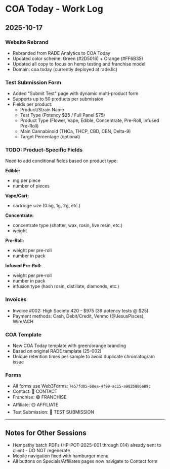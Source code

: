 # COA Today - Work Log

## 2025-10-17

### Website Rebrand
- Rebranded from RADE Analytics to COA Today
- Updated color scheme: Green (#2D5016) + Orange (#FF6B35)
- Updated all copy to focus on hemp testing and franchise model
- Domain: coa.today (currently deployed at rade.llc)

### Test Submission Form
- Added "Submit Test" page with dynamic multi-product form
- Supports up to 50 products per submission
- Fields per product:
  - Product/Strain Name
  - Test Type (Potency $25 / Full Panel $75)
  - Product Type (Flower, Vape, Edible, Concentrate, Pre-Roll, Infused Pre-Roll)
  - Main Cannabinoid (THCa, THCP, CBD, CBN, Delta-9)
  - Target Percentage (optional)
  
### TODO: Product-Specific Fields
Need to add conditional fields based on product type:

**Edible:**
- mg per piece
- number of pieces

**Vape/Cart:**
- cartridge size (0.5g, 1g, 2g, etc.)

**Concentrate:**
- concentrate type (shatter, wax, rosin, live resin, etc.)
- weight

**Pre-Roll:**
- weight per pre-roll
- number in pack

**Infused Pre-Roll:**
- weight per pre-roll
- number in pack
- infusion type (hash rosin, distillate, diamonds, etc.)

### Invoices
- Invoice #002: High Society 420 - $975 (39 potency tests @ $25)
- Payment methods: Cash, Debit/Credit, Venmo (@JesusPisces), Wire/ACH

### COA Template
- New COA Today template with green/orange branding
- Based on original RADE template (25-002)
- Unique retention times per sample to avoid duplicate chromatogram issue

### Forms
- All forms use Web3Forms: `7e57fd05-68ea-4f99-ac15-a902b886a89c`
- Contact: 🔵 CONTACT
- Franchise: 🟢 FRANCHISE
- Affiliate: 🟡 AFFILIATE
- Test Submission: 🧪 TEST SUBMISSION

---

## Notes for Other Sessions
- Hempathy batch PDFs (HP-POT-2025-001 through 014) already sent to client - DO NOT regenerate
- Mobile navigation fixed with hamburger menu
- All buttons on Specials/Affiliates pages now navigate to Contact form

